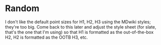 [//]: # ( This is where you should put your notes about setting up the MDwiki for the first time; and/or maybe create a blog post about it, with a document here or in Google Drive.)

# Random

I don't like the default point sizes for H1, H2, H3 using the MDwiki styles; they're too big.  Come back to this later and adjust the style sheet (for slate, that's the one that I'm using) so that H1 is formatted as the out-of-the-box H2, H2 is formatted as the OOTB H3, etc.

